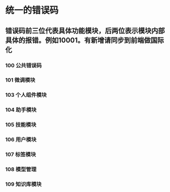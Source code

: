 # 统一的错误码

## 错误码前三位代表具体功能模块，后两位表示模块内部具体的报错。例如10001。有新增请同步到前端做国际化

### 100 公共错误码

### 101 微调模块

### 103 个人组件模块

### 104 助手模块

### 105 技能模块

### 106 用户模块

### 107 标签模块

### 108 模型管理

### 109 知识库模块
